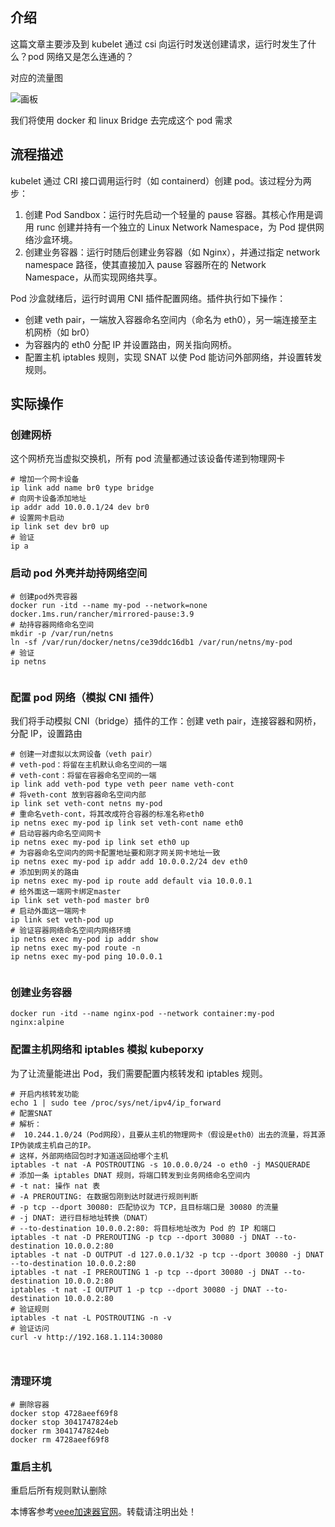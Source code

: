 ## 介绍

这篇文章主要涉及到 kubelet 通过 csi 向运行时发送创建请求，运行时发生了什么？pod 网络又是怎么连通的？

对应的流量图

![画板](https://cdn.nlark.com/yuque/0/2025/jpeg/42497920/1755755365084-430a9726-720d-4bb5-8202-ac2a11b181da.jpeg)

我们将使用 docker 和 linux Bridge 去完成这个 pod 需求

## 流程描述

kubelet 通过 CRI 接口调用运行时（如 containerd）创建 pod。该过程分为两步：

1. 创建 Pod Sandbox：运行时先启动一个轻量的 pause 容器。其核心作用是调用 runc 创建并持有一个独立的 Linux Network Namespace，为 Pod 提供网络沙盒环境。
2. 创建业务容器：运行时随后创建业务容器（如 Nginx），并通过指定 network namespace 路径，使其直接加入 pause 容器所在的 Network Namespace，从而实现网络共享。

Pod 沙盒就绪后，运行时调用 CNI 插件配置网络。插件执行如下操作：

* 创建 veth pair，一端放入容器命名空间内（命名为 eth0），另一端连接至主机网桥（如 br0）
* 为容器内的 eth0 分配 IP 并设置路由，网关指向网桥。
* 配置主机 iptables 规则，实现 SNAT 以使 Pod 能访问外部网络，并设置转发规则。

## 实际操作

### 创建网桥

这个网桥充当虚拟交换机，所有 pod 流量都通过该设备传递到物理网卡

```
# 增加一个网卡设备
ip link add name br0 type bridge
# 向网卡设备添加地址
ip addr add 10.0.0.1/24 dev br0
# 设置网卡启动
ip link set dev br0 up
# 验证
ip a
```

### 启动 pod 外壳并劫持网络空间

```
# 创建pod外壳容器
docker run -itd --name my-pod --network=none docker.1ms.run/rancher/mirrored-pause:3.9
# 劫持容器网络命名空间
mkdir -p /var/run/netns
ln -sf /var/run/docker/netns/ce39ddc16db1 /var/run/netns/my-pod
# 验证
ip netns
```

![]()

### 配置 pod 网络（模拟 CNI 插件）

我们将手动模拟 CNI（bridge）插件的工作：创建 veth pair，连接容器和网桥，分配 IP，设置路由

```
# 创建一对虚拟以太网设备（veth pair）
# veth-pod：将留在主机默认命名空间的一端
# veth-cont：将留在容器命名空间的一端
ip link add veth-pod type veth peer name veth-cont
# 将veth-cont 放到容器命名空间内部
ip link set veth-cont netns my-pod
# 重命名veth-cont，将其改成符合容器的标准名称eth0
ip netns exec my-pod ip link set veth-cont name eth0
# 启动容器内命名空间网卡
ip netns exec my-pod ip link set eth0 up
# 为容器命名空间内的网卡配置地址要和刚才网关网卡地址一致
ip netns exec my-pod ip addr add 10.0.0.2/24 dev eth0
# 添加到网关的路由
ip netns exec my-pod ip route add default via 10.0.0.1
# 给外面这一端网卡绑定master
ip link set veth-pod master br0
# 启动外面这一端网卡
ip link set veth-pod up 
# 验证容器网络命名空间内网络环境
ip netns exec my-pod ip addr show
ip netns exec my-pod route -n
ip netns exec my-pod ping 10.0.0.1
```

![]()

### 创建业务容器

```
docker run -itd --name nginx-pod --network container:my-pod nginx:alpine
```

### 配置主机网络和 iptables 模拟 kubeporxy

为了让流量能进出 Pod，我们需要配置内核转发和 iptables 规则。

```
# 开启内核转发功能
echo 1 | sudo tee /proc/sys/net/ipv4/ip_forward
# 配置SNAT
# 解析：
#  10.244.1.0/24（Pod网段），且要从主机的物理网卡（假设是eth0）出去的流量，将其源IP伪装成主机自己的IP。
# 这样，外部网络回包时才知道送回给哪个主机
iptables -t nat -A POSTROUTING -s 10.0.0.0/24 -o eth0 -j MASQUERADE
# 添加一条 iptables DNAT 规则，将端口转发到业务网络命名空间内
# -t nat: 操作 nat 表
# -A PREROUTING: 在数据包刚到达时就进行规则判断
# -p tcp --dport 30080: 匹配协议为 TCP，且目标端口是 30080 的流量
# -j DNAT: 进行目标地址转换（DNAT）
# --to-destination 10.0.0.2:80: 将目标地址改为 Pod 的 IP 和端口
iptables -t nat -D PREROUTING -p tcp --dport 30080 -j DNAT --to-destination 10.0.0.2:80
iptables -t nat -D OUTPUT -d 127.0.0.1/32 -p tcp --dport 30080 -j DNAT --to-destination 10.0.0.2:80
iptables -t nat -I PREROUTING 1 -p tcp --dport 30080 -j DNAT --to-destination 10.0.0.2:80
iptables -t nat -I OUTPUT 1 -p tcp --dport 30080 -j DNAT --to-destination 10.0.0.2:80
# 验证规则
iptables -t nat -L POSTROUTING -n -v
# 验证访问
curl -v http://192.168.1.114:30080
```

![]()

![]()

### 清理环境

```
# 删除容器
docker stop 4728aeef69f8
docker stop 3041747824eb
docker rm 3041747824eb
docker rm 4728aeef69f8
```

### 重启主机

重启后所有规则默认删除

本博客参考[veee加速器官网](https://youhaochi.com)。转载请注明出处！
